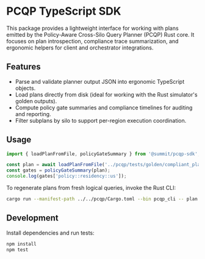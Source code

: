 # PCQP TypeScript SDK

This package provides a lightweight interface for working with plans emitted by the Policy-Aware Cross-Silo Query Planner (PCQP) Rust core. It focuses on plan introspection, compliance trace summarization, and ergonomic helpers for client and orchestrator integrations.

## Features

- Parse and validate planner output JSON into ergonomic TypeScript objects.
- Load plans directly from disk (ideal for working with the Rust simulator's golden outputs).
- Compute policy gate summaries and compliance timelines for auditing and reporting.
- Filter subplans by silo to support per-region execution coordination.

## Usage

```ts
import { loadPlanFromFile, policyGateSummary } from '@summit/pcqp-sdk';

const plan = await loadPlanFromFile('../pcqp/tests/golden/compliant_plan.json');
const gates = policyGateSummary(plan);
console.log(gates['policy::residency::us']);
```

To regenerate plans from fresh logical queries, invoke the Rust CLI:

```bash
cargo run --manifest-path ../../pcqp/Cargo.toml --bin pcqp_cli -- plan --query my-query.json
```

## Development

Install dependencies and run tests:

```bash
npm install
npm test
```
